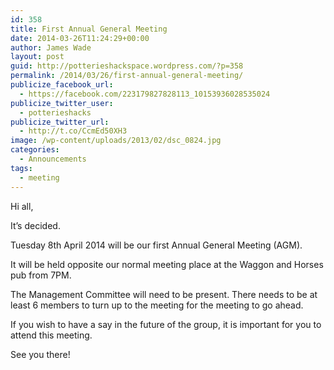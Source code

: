 ```yaml
---
id: 358
title: First Annual General Meeting
date: 2014-03-26T11:24:29+00:00
author: James Wade
layout: post
guid: http://potterieshackspace.wordpress.com/?p=358
permalink: /2014/03/26/first-annual-general-meeting/
publicize_facebook_url:
  - https://facebook.com/223179827828113_10153936028535024
publicize_twitter_user:
  - potterieshacks
publicize_twitter_url:
  - http://t.co/CcmEd50XH3
image: /wp-content/uploads/2013/02/dsc_0824.jpg
categories:
  - Announcements
tags:
  - meeting
---
```

Hi all,

It&#8217;s decided.

Tuesday 8th April 2014 will be our first Annual General Meeting (AGM).

It will be held opposite our normal meeting place at the Waggon and Horses pub from 7PM.

The Management Committee will need to be present. There needs to be at least 6 members to turn up to the meeting for the meeting to go ahead.

If you wish to have a say in the future of the group, it is important for you to attend this meeting.

See you there!